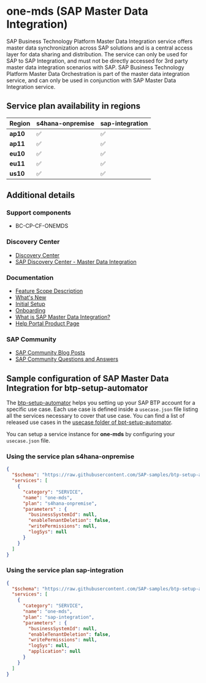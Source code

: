 # one-mds (SAP Master Data Integration)

SAP Business Technology Platform Master Data Integration service offers master data synchronization across SAP solutions and is a central access layer for data sharing and distribution. The service can only be used for SAP to SAP Integration, and must not be directly accessed for 3rd party master data integration scenarios with SAP. SAP Business Technology Platform Master Data Orchestration is part of the master data integration service, and can only be used in conjunction with SAP Master Data Integration service.

## Service plan availability in regions

| Region | s4hana-onpremise | sap-integration |
|--------|------------------|-----------------|
|  **ap10** | ✅ | ✅ |
|  **ap11** | ✅ | ✅ |
|  **eu10** | ✅ | ✅ |
|  **eu11** | ✅ | ✅ |
|  **us10** | ✅ | ✅ |

## Additional details

### Support components

- BC-CP-CF-ONEMDS

### Discovery Center

- [Discovery Center](https://discovery-center.cloud.sap/#/serviceCatalog/master-data-integration?region=all)
- [SAP Discovery Center - Master Data Integration](https://discovery-center.cloud.sap/serviceCatalog/master-data-integration)

### Documentation

- [Feature Scope Description](https://help.sap.com/doc/343e91db93e64e6ab258a1e51adc6377/CLOUD/en-US/499a1a82e6134361b9922d989dfecff6.pdf)
- [What's New](https://help.sap.com/doc/43b304f99a8145809c78f292bfc0bc58/Cloud/en-US/98bf747111574187a7c76f8ced51cfeb.html?Component=Master%20Data%20Integration)
- [Initial Setup](https://help.sap.com/viewer/c7713d6177ad479d9ea00958db9f2f81/CLOUD/en-US/39c84a9a3ca947b695d15db11444d999.html)
- [Onboarding](https://help.sap.com/viewer/c7713d6177ad479d9ea00958db9f2f81/CLOUD/en-US/69ae614272654411a4c03acea8d488b3.html)
- [What is SAP Master Data Integration?](https://help.sap.com/viewer/c7713d6177ad479d9ea00958db9f2f81/CLOUD/en-US/dab76d5506a44c8e85f314fc3be30e13.html)
- [Help Portal Product Page](https://help.sap.com/viewer/product/SAP_MASTER_DATA_INTEGRATION/CLOUD/en-US)

### SAP Community

- [SAP Community Blog Posts](https://community.sap.com/search/?ct=blog&q=SAP%20Master%20Data%20Integration)
- [SAP Community Questions and Answers](https://community.sap.com/search/?ct=qa&q=SAP%20Master%20Data%20Integration)

## Sample configuration of **SAP Master Data Integration** for btp-setup-automator

The [btp-setup-automator](https://github.com/SAP-samples/btp-setup-automator) helps you setting up your SAP BTP account for a specific use case. Each use case is defined inside a `usecase.json` file listing all the services necessary to cover that use case. You can find a list of released use cases in the [usecase folder of bpt-setup-automator](https://github.com/SAP-samples/btp-setup-automator/tree/main/usecases).

You can setup a service instance for **one-mds** by configuring your `usecase.json` file.

### Using the service plan **s4hana-onpremise**

```json
{
  "$schema": "https://raw.githubusercontent.com/SAP-samples/btp-setup-automator/main/libs/btpsa-usecase.json",
  "services": [
    {
      "category": "SERVICE",
      "name": "one-mds",
      "plan": "s4hana-onpremise",
      "parameters" : {
        "businessSystemId": null,
        "enableTenantDeletion": false,
        "writePermissions": null,
        "logSys": null
      }
    }
  ]
}
```

### Using the service plan **sap-integration**

```json
{
  "$schema": "https://raw.githubusercontent.com/SAP-samples/btp-setup-automator/main/libs/btpsa-usecase.json",
  "services": [
    {
      "category": "SERVICE",
      "name": "one-mds",
      "plan": "sap-integration",
      "parameters" : {
        "businessSystemId": null,
        "enableTenantDeletion": false,
        "writePermissions": null,
        "logSys": null,
        "application": null
      }
    }
  ]
}
```
